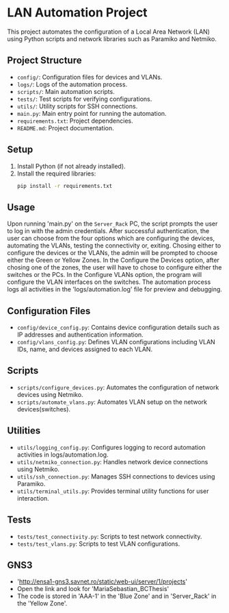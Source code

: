 # LAN Automation Project

This project automates the configuration of a Local Area Network (LAN) using Python scripts and network libraries such as Paramiko and Netmiko.

## Project Structure

- `config/`: Configuration files for devices and VLANs.
- `logs/`: Logs of the automation process.
- `scripts/`: Main automation scripts.
- `tests/`: Test scripts for verifying configurations.
- `utils/`: Utility scripts for SSH connections.
- `main.py`: Main entry point for running the automation.
- `requirements.txt`: Project dependencies.
- `README.md`: Project documentation.

## Setup

1. Install Python (if not already installed).
2. Install the required libraries:
   ```bash
   pip install -r requirements.txt

## Usage

Upon running 'main.py' on the `Server_Rack` PC, the script prompts the user to log in with the admin credentials.
After successful authentication, the user can choose from the four options which are configuring the devices, automating the VLANs, testing the connectivity or, exiting.
Chosing either to configure the devices or the VLANs, the admin will be prompted to choose either the Green or Yellow Zones.
In the Configure the Devices option, after chosing one of the zones, the user will have to chose to configure either the switches or the PCs.
In the Configure VLANs option, the program will configure the VLAN interfaces on the switches.
The automation process logs all activities in the 'logs/automation.log' file for preview and debugging.

## Configuration Files

- `config/device_config.py`: Contains device configuration details such as IP addresses and authentication information.
- `config/vlans_config.py`: Defines VLAN configurations including VLAN IDs, name, and devices assigned to each VLAN.

## Scripts

- `scripts/configure_devices.py`: Automates the configuration of network devices using Netmiko.
- `scripts/automate_vlans.py`: Automates VLAN setup on the network devices(switches).

## Utilities

- `utils/logging_config.py`: Configures logging to record automation activities in logs/automation.log.
- `utils/netmiko_connection.py`: Handles network device connections using Netmiko.
- `utils/ssh_connection.py`: Manages SSH connections to devices using Paramiko.
- `utils/terminal_utils.py`: Provides terminal utility functions for user interaction.

## Tests

- `tests/test_connectivity.py`: Scripts to test network connectivity.
- `tests/test_vlans.py`: Scripts to test VLAN configurations.

## GNS3

- 'http://ensa1-gns3.savnet.ro/static/web-ui/server/1/projects'
- Open the link and look for 'MariaSebastian_BCThesis'
- The code is stored in 'AAA-1' in the 'Blue Zone' and in 'Server_Rack' in the 'Yellow Zone'.
